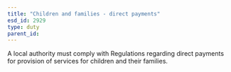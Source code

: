 ```yaml
---
title: "Children and families - direct payments"
esd_id: 2929
type: duty
parent_id:  
---
```


A local authority must comply with Regulations regarding direct payments for provision of services for children and their families.

